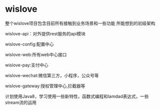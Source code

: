 # wislove

整个wislove项目包含目前所有接触到业务场景和一些功能
所能想到的初级架构

wislove-api：对外提供rest服务的api模块

wislove-config:配置中心

wislove-web:所有web中心接口

wislove-pay:支付中心

wislove-wechat:微信第三方，小程序，公众号等

wislove-gateway:授权管理中心,拦截器等

计划使用Java8，学习使用一些新特性，函数式编程和lamdad表达式，一些stream流的运用
